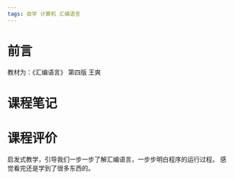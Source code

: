 ```yaml
---
tags: 自学 计算机 汇编语言
---
```

# 前言

教材为：《汇编语言》 第四版 王爽

# 课程笔记


# 课程评价

启发式教学，引导我们一步一步了解汇编语言，一步步明白程序的运行过程。
感觉看完还是学到了很多东西的。